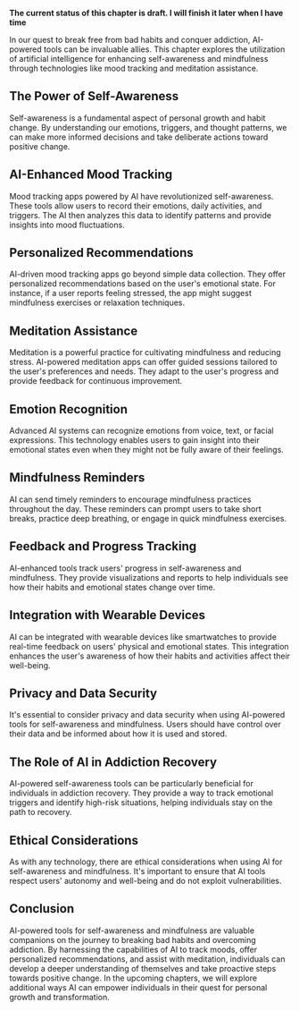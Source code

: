 **The current status of this chapter is draft. I will finish it later when I have time**

In our quest to break free from bad habits and conquer addiction, AI-powered tools can be invaluable allies. This chapter explores the utilization of artificial intelligence for enhancing self-awareness and mindfulness through technologies like mood tracking and meditation assistance.

**The Power of Self-Awareness**
-------------------------------

Self-awareness is a fundamental aspect of personal growth and habit change. By understanding our emotions, triggers, and thought patterns, we can make more informed decisions and take deliberate actions toward positive change.

**AI-Enhanced Mood Tracking**
-----------------------------

Mood tracking apps powered by AI have revolutionized self-awareness. These tools allow users to record their emotions, daily activities, and triggers. The AI then analyzes this data to identify patterns and provide insights into mood fluctuations.

**Personalized Recommendations**
--------------------------------

AI-driven mood tracking apps go beyond simple data collection. They offer personalized recommendations based on the user's emotional state. For instance, if a user reports feeling stressed, the app might suggest mindfulness exercises or relaxation techniques.

**Meditation Assistance**
-------------------------

Meditation is a powerful practice for cultivating mindfulness and reducing stress. AI-powered meditation apps can offer guided sessions tailored to the user's preferences and needs. They adapt to the user's progress and provide feedback for continuous improvement.

**Emotion Recognition**
-----------------------

Advanced AI systems can recognize emotions from voice, text, or facial expressions. This technology enables users to gain insight into their emotional states even when they might not be fully aware of their feelings.

**Mindfulness Reminders**
-------------------------

AI can send timely reminders to encourage mindfulness practices throughout the day. These reminders can prompt users to take short breaks, practice deep breathing, or engage in quick mindfulness exercises.

**Feedback and Progress Tracking**
----------------------------------

AI-enhanced tools track users' progress in self-awareness and mindfulness. They provide visualizations and reports to help individuals see how their habits and emotional states change over time.

**Integration with Wearable Devices**
-------------------------------------

AI can be integrated with wearable devices like smartwatches to provide real-time feedback on users' physical and emotional states. This integration enhances the user's awareness of how their habits and activities affect their well-being.

**Privacy and Data Security**
-----------------------------

It's essential to consider privacy and data security when using AI-powered tools for self-awareness and mindfulness. Users should have control over their data and be informed about how it is used and stored.

**The Role of AI in Addiction Recovery**
----------------------------------------

AI-powered self-awareness tools can be particularly beneficial for individuals in addiction recovery. They provide a way to track emotional triggers and identify high-risk situations, helping individuals stay on the path to recovery.

**Ethical Considerations**
--------------------------

As with any technology, there are ethical considerations when using AI for self-awareness and mindfulness. It's important to ensure that AI tools respect users' autonomy and well-being and do not exploit vulnerabilities.

**Conclusion**
--------------

AI-powered tools for self-awareness and mindfulness are valuable companions on the journey to breaking bad habits and overcoming addiction. By harnessing the capabilities of AI to track moods, offer personalized recommendations, and assist with meditation, individuals can develop a deeper understanding of themselves and take proactive steps towards positive change. In the upcoming chapters, we will explore additional ways AI can empower individuals in their quest for personal growth and transformation.
